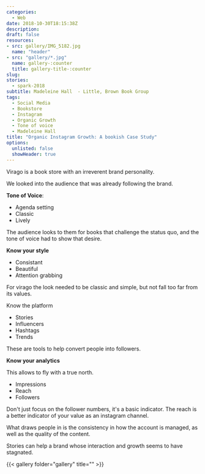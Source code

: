 ```yaml
---
categories: 
  - Web
date: 2018-10-30T18:15:38Z
description: 
draft: false
resources: 
- src: gallery/IMG_5182.jpg
  name: "header"
- src: "gallery/*.jpg"
  name: gallery-:counter
  title: gallery-title-:counter
slug:
stories: 
  - spark-2018
subtitle: Madeleine Hall  - Little, Brown Book Group
tags: 
  - Social Media
  - Bookstore
  - Instagram
  - Organic Growth 
  - Tone of voice
  - Madeleine Hall
title: "Organic Instagram Growth: A bookish Case Study"
options:
  unlisted: false
  showHeader: true
---
```


Virago is a book store with an irreverent brand personality.

We looked into the audience that was already following the brand.

**Tone of Voice**:

- Agenda setting
- Classic 
- Lively 

The audience looks to them for books that challenge the status quo, and the tone of voice had to show that desire.

**Know your style**

- Consistant
- Beautiful
- Attention grabbing 

For virago the look needed to be classic and simple, but not fall too far from its values.

Know the platform

- Stories 
- Influencers 
- Hashtags 
- Trends 

These are tools to help convert people into followers.

**Know your analytics**

This allows to fly with a true north.

- Impressions
- Reach
- Followers

Don't just focus on the follower numbers, it's a basic indicator. The reach is a better indicator of your value as an instagram channel.

What draws people in is the consistency in how the account is managed, as well as the quality of the content. 

Stories can help a brand whose interaction and growth seems to have stagnated. 

{{< gallery folder="gallery" title="" >}}

